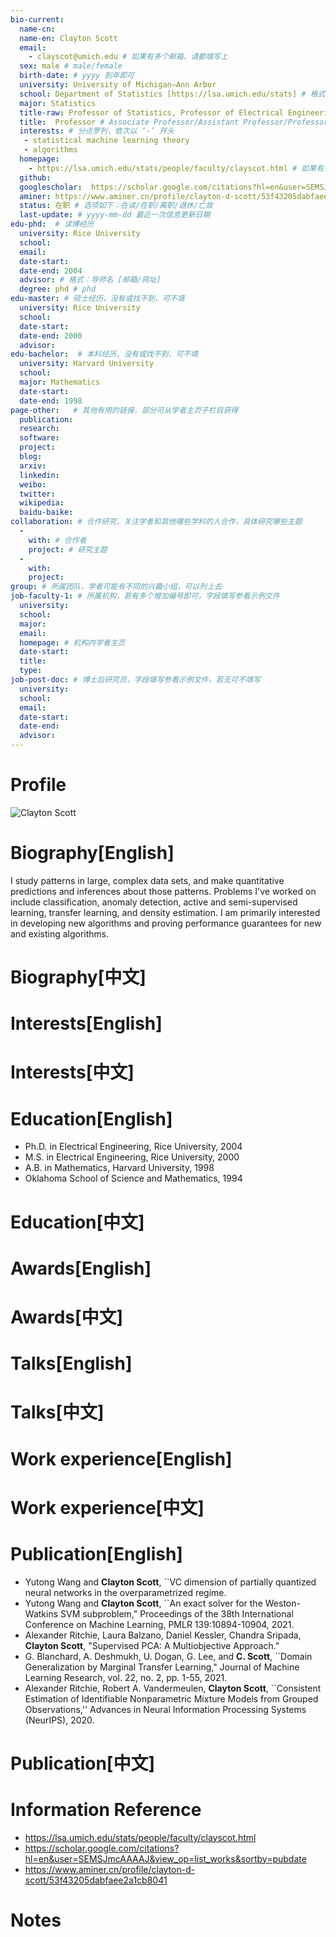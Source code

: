 ```yaml
---
bio-current:
  name-cn: 
  name-en: Clayton Scott
  email: 
    - clayscot@umich.edu # 如果有多个邮箱，请都填写上
  sex: male # male/female
  birth-date: # yyyy 到年即可
  university: University of Michigan—Ann Arbor 
  school: Department of Statistics [https://lsa.umich.edu/stats] # 格式：学院名称[学院官网链接]
  major: Statistics
  title-raw: Professor of Statistics, Professor of Electrical Engineering and Computer Science # 主页原始字符串
  title:  Professor # Associate Professor/Assistant Professor/Professor
  interests: # 分点罗列，依次以 ‘-’ 开头
   - statistical machine learning theory
   - algorithms 
  homepage: 
    - https://lsa.umich.edu/stats/people/faculty/clayscot.html # 如果有多个主页，请都填写上
  github: 
  googlescholar:  https://scholar.google.com/citations?hl=en&user=SEMSJmcAAAAJ&view_op=list_works&sortby=pubdate
  aminer: https://www.aminer.cn/profile/clayton-d-scott/53f43205dabfaee2a1cb8041 # 从这里查找 https://www.aminer.org/search/person
  status: 在职 # 选项如下：在读/在职/离职/退休/亡故
  last-update: # yyyy-mm-dd 最近一次信息更新日期
edu-phd:  # 读博经历
  university: Rice University
  school: 
  email: 
  date-start: 
  date-end: 2004
  advisor: # 格式：导师名 [邮箱/网址]
  degree: phd # phd
edu-master: # 硕士经历，没有或找不到，可不填
  university: Rice University
  school: 
  date-start: 
  date-end: 2000
  advisor:
edu-bachelor:  # 本科经历，没有或找不到，可不填
  university: Harvard University
  school: 
  major: Mathematics
  date-start: 
  date-end: 1998
page-other:   # 其他有用的链接，部分可从学者主页子栏目获得
  publication: 
  research: 
  software: 
  project: 
  blog: 
  arxiv: 
  linkedin: 
  weibo:
  twitter:
  wikipedia:
  baidu-baike:
collaboration: # 合作研究，关注学者和其他哪些学科的人合作，具体研究哪些主题
  - 
    with: # 合作者
    project: # 研究主题
  - 
    with: 
    project: 
group: # 所属团队，学者可能有不同的兴趣小组，可以列上去
job-faculty-1: # 所属机构，若有多个增加编号即可，字段填写参看示例文件
  university: 
  school: 
  major: 
  email: 
  homepage: # 机构内学者主页
  date-start: 
  title: 
  type: 
job-post-doc: # 博士后研究员，字段填写参看示例文件，若无可不填写
  university: 
  school: 
  email: 
  date-start: 
  date-end: 
  advisor: 
---
```


# Profile

![Clayton Scott](https://lsa.umich.edu/content/michigan-lsa/stats/en/people/faculty/clayscot/jcr:content/profileImage.transform/profile_square/image.jpg)

# Biography[English]

I study patterns in large, complex data sets, and make quantitative predictions and inferences about those patterns. Problems I've worked on include classification, anomaly detection, active and semi-supervised learning, transfer learning, and density estimation. I am primarily interested in developing new algorithms and proving performance guarantees for new and existing algorithms.

# Biography[中文]

# Interests[English]

# Interests[中文]

# Education[English]

 - Ph.D. in Electrical Engineering, Rice University, 2004
 - M.S. in Electrical Engineering, Rice University, 2000
 - A.B. in Mathematics, Harvard University, 1998
 - Oklahoma School of Science and Mathematics, 1994

# Education[中文]

# Awards[English]

# Awards[中文]

# Talks[English]

# Talks[中文]

# Work experience[English]

# Work experience[中文]

# Publication[English]

 - Yutong Wang and **Clayton Scott**, ``VC dimension of partially quantized neural networks in the overparametrized regime.
 - Yutong Wang and **Clayton Scott**, ``An exact solver for the Weston-Watkins SVM subproblem," Proceedings of the 38th International Conference on Machine Learning, PMLR 139:10894-10904, 2021.
 - Alexander Ritchie, Laura Balzano, Daniel Kessler, Chandra Sripada, **Clayton Scott**, "Supervised PCA: A Multiobjective Approach."
 - G. Blanchard, A. Deshmukh, U. Dogan, G. Lee, and **C. Scott**, ``Domain Generalization by Marginal Transfer Learning," Journal of Machine Learning Research, vol. 22, no. 2, pp. 1-55, 2021.
 - Alexander Ritchie, Robert A. Vandermeulen, **Clayton Scott**, ``Consistent Estimation of Identifiable Nonparametric Mixture Models from Grouped Observations,'' Advances in Neural Information Processing Systems (NeurIPS), 2020.


# Publication[中文]

# Information Reference

  - https://lsa.umich.edu/stats/people/faculty/clayscot.html
  - https://scholar.google.com/citations?hl=en&user=SEMSJmcAAAAJ&view_op=list_works&sortby=pubdate
  - https://www.aminer.cn/profile/clayton-d-scott/53f43205dabfaee2a1cb8041

# Notes